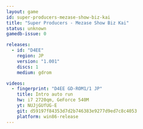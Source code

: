 ```yaml
---
layout: game
id: super-producers-mezase-show-biz-kai
title: "Super Producers - Mezase Show Biz Kai"
status: unknown
gamedb-issue: 0

releases:
  - id: "D4EE"
    region: JP
    version: "1.001"
    discs: 1
    medium: gdrom

videos:
  - fingerprint: "D4EE GD-ROM1/1 JP"
    title: Intro auto run
    hw: i7 2720qm, GeForce 540M
    yt: NUJjGUfUG-E
    git: d59197f84353d7d2b746383e9277d9ed7c8c4053
    platform: win86-release
---
```

